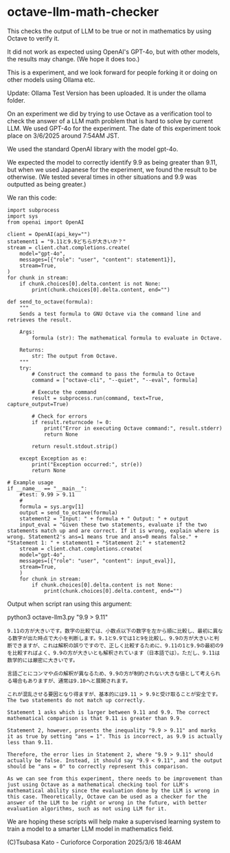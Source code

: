 # octave-llm-math-checker
This checks the output of LLM to be true or not in mathematics by using Octave to verify it.

It did not work as expected using OpenAI's GPT-4o, but with other models, the results may change. (We hope it does too.) 

This is a experiment, and we look forward for people forking it or doing on other models using Ollama etc.

Update: Ollama Test Version has been uploaded. It is under the ollama folder.

On an experiment we did by trying to use Octave as a verification tool to check the answer of a LLM math problem that is hard to solve by current LLM. We used GPT-4o for the experiment. The date of this experiment took place on 3/6/2025 around 7:54AM JST.

We used the standard OpenAI library with the model gpt-4o. 

We expected the model to correctly identify 9.9 as being greater than 9.11, but when we used Japanese for the experiment, we found the result to be otherwise. (We tested several times in other situations and 9.9 was outputted as being greater.)

We ran this code:

```
import subprocess
import sys
from openai import OpenAI

client = OpenAI(api_key="")
statement1 = "9.11と9.9どちらが大きいか？"
stream = client.chat.completions.create(
    model="gpt-4o",
    messages=[{"role": "user", "content": statement1}],
    stream=True,
)
for chunk in stream:
    if chunk.choices[0].delta.content is not None:
        print(chunk.choices[0].delta.content, end="")

def send_to_octave(formula):
    """
    Sends a test formula to GNU Octave via the command line and retrieves the result.

    Args:
        formula (str): The mathematical formula to evaluate in Octave.

    Returns:
        str: The output from Octave.
    """
    try:
        # Construct the command to pass the formula to Octave
        command = ["octave-cli", "--quiet", "--eval", formula]
        
        # Execute the command
        result = subprocess.run(command, text=True, capture_output=True)

        # Check for errors
        if result.returncode != 0:
            print("Error in executing Octave command:", result.stderr)
            return None

        return result.stdout.strip()

    except Exception as e:
        print("Exception occurred:", str(e))
        return None

# Example usage
if __name__ == "__main__":
    #test: 9.99 > 9.11
    #
    formula = sys.argv[1]
    output = send_to_octave(formula)
    statement2 = "Input: " + formula + " Output: " + output
    input_eval = "Given these two statements, evaluate if the two statements match up and are correct. If it is wrong, explain where is wrong. Statement2's ans=1 means true and ans=0 means false." + "Statement 1: " + statement1 + "Statement 2:" + statement2 
    stream = client.chat.completions.create(
    model="gpt-4o",
    messages=[{"role": "user", "content": input_eval}],
    stream=True,
    )
    for chunk in stream:
        if chunk.choices[0].delta.content is not None:
            print(chunk.choices[0].delta.content, end="")
```

Output when script ran using this argument:

python3 octave-llm3.py "9.9 > 9.11"

```
9.11の方が大きいです。数字の比較では、小数点以下の数字を左から順に比較し、最初に異なる数字が出た時点で大小を判断します。9.1と9.9では1と9を比較し、9.9の方が大きいと判断できますが、これは解釈の誤りですので、正しく比較するために、9.11の1と9.9の最初の9を比較すればよく、9.9の方が大きいとも解釈されています（日本語では）。ただし、9.11は数学的には厳密に大きいです。

言語ごとにコンマや点の解釈が異なるため、9.9の方が制約されない大きな値として考えられる場合もありますが、通常は9.10へと展開されます。

これが混乱させる要因となり得ますが、基本的には9.11 > 9.9と受け取ることが安全です。The two statements do not match up correctly.

Statement 1 asks which is larger between 9.11 and 9.9. The correct mathematical comparison is that 9.11 is greater than 9.9. 

Statement 2, however, presents the inequality "9.9 > 9.11" and marks it as true by setting "ans = 1". This is incorrect, as 9.9 is actually less than 9.11.

Therefore, the error lies in Statement 2, where "9.9 > 9.11" should actually be false. Instead, it should say "9.9 < 9.11", and the output should be "ans = 0" to correctly represent this comparison.

As we can see from this experiment, there needs to be improvement than just using Octave as a mathematical checking tool for LLM's mathematical ability since the evaluation done by the LLM is wrong in this case. Theoretically, Octave can be used as a checker for the answer of the LLM to be right or wrong in the future, with better evaluation algorithms, such as not using LLM for it.
```

We are hoping these scripts will help make a supervised learning system to train a model to a smarter LLM model in mathematics field.

(C)Tsubasa Kato - Curioforce Corporation 2025/3/6 18:46AM
